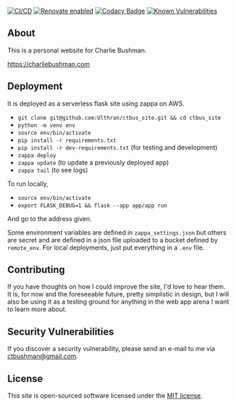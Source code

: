 [![CI/CD](https://github.com/Ulthran/ctbus_site/actions/workflows/main.yml/badge.svg)](https://github.com/Ulthran/ctbus_site/actions/workflows/main.yml)
[![Renovate enabled](https://img.shields.io/badge/renovate-enabled-brightgreen.svg)](https://www.mend.io/renovate/)
[![Codacy Badge](https://app.codacy.com/project/badge/Grade/07edb64af1c544439190dff82571e7a5)](https://app.codacy.com/gh/Ulthran/ctbus_site/dashboard?utm_source=gh&utm_medium=referral&utm_content=&utm_campaign=Badge_grade)
[![Known Vulnerabilities](https://snyk.io/test/github/Ulthran/ctbus_site/badge.svg)](https://snyk.io/test/github/Ulthran/ctbus_site)

## About

This is a personal website for Charlie Bushman.

https://charliebushman.com

## Deployment

It is deployed as a serverless flask site using zappa on AWS.

-   `git clone git@github.com:Ulthran/ctbus_site.git && cd ctbus_site`
-   `python -m venv env`
-   `source env/bin/activate`
-   `pip install -r requirements.txt`
-   `pip install -r dev-requirements.txt` (for testing and development)
-   `zappa deploy`
-   `zappa update` (to update a previously deployed app)
-   `zappa tail` (to see logs)

To run locally,

-   `source env/bin/activate`
-   `export FLASK_DEBUG=1 && flask --app app/app run`

And go to the address given.

Some environment variables are defined in `zappa_settings.json` but others are secret and are defined in a json file uploaded to a bucket defined by `remote_env`. For local deployments, just put everything in a `.env` file.

## Contributing

If you have thoughts on how I could improve the site, I'd love to hear them. It is, for now and the foreseeable future, pretty simplistic in design, but I will also be using it as a testing ground for anything in the web app arena I want to learn more about.

## Security Vulnerabilities

If you discover a security vulnerability, please send an e-mail to me via [ctbushman@gmail.com](mailto:ctbushman@gmail.com).

## License

This site is open-sourced software licensed under the [MIT license](https://opensource.org/licenses/MIT).
